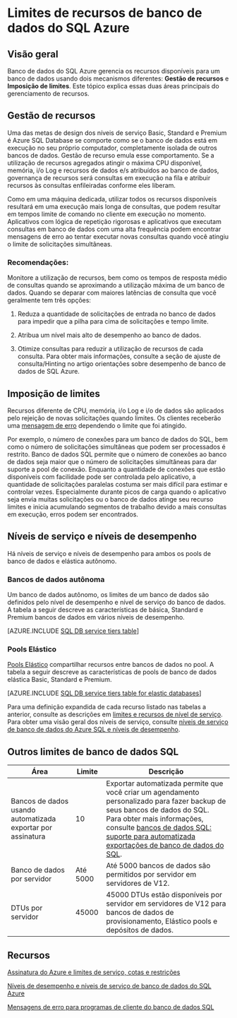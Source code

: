 <properties
    pageTitle="Limites de recursos de banco de dados do SQL Azure"
    description="Esta página descreve alguns limites de recursos comuns do Azure SQL Database."
    services="sql-database"
    documentationCenter="na"
    authors="CarlRabeler"
    manager="jhubbard"
    editor="monicar" />


<tags
    ms.service="sql-database"
    ms.devlang="na"
    ms.topic="article"
    ms.tgt_pltfrm="na"
    ms.workload="data-management"
    ms.date="10/13/2016"
    ms.author="carlrab" />


# <a name="azure-sql-database-resource-limits"></a>Limites de recursos de banco de dados do SQL Azure

## <a name="overview"></a>Visão geral

Banco de dados do SQL Azure gerencia os recursos disponíveis para um banco de dados usando dois mecanismos diferentes: **Gestão de recursos** e **Imposição de limites**. Este tópico explica essas duas áreas principais do gerenciamento de recursos.

## <a name="resource-governance"></a>Gestão de recursos
Uma das metas de design dos níveis de serviço Basic, Standard e Premium é Azure SQL Database se comporte como se o banco de dados está em execução no seu próprio computador, completamente isolada de outros bancos de dados. Gestão de recurso emula esse comportamento. Se a utilização de recursos agregados atingir o máxima CPU disponível, memória, i/o Log e recursos de dados e/s atribuídos ao banco de dados, governança de recursos será consultas em execução na fila e atribuir recursos às consultas enfileiradas conforme eles liberam.

Como em uma máquina dedicada, utilizar todos os recursos disponíveis resultará em uma execução mais longa de consultas, que podem resultar em tempos limite de comando no cliente em execução no momento. Aplicativos com lógica de repetição rigorosas e aplicativos que executam consultas em banco de dados com uma alta frequência podem encontrar mensagens de erro ao tentar executar novas consultas quando você atingiu o limite de solicitações simultâneas.

### <a name="recommendations"></a>Recomendações:
Monitore a utilização de recursos, bem como os tempos de resposta médio de consultas quando se aproximando a utilização máxima de um banco de dados. Quando se deparar com maiores latências de consulta que você geralmente tem três opções:

1.  Reduza a quantidade de solicitações de entrada no banco de dados para impedir que a pilha para cima de solicitações e tempo limite.

2.  Atribua um nível mais alto de desempenho ao banco de dados.

3.  Otimize consultas para reduzir a utilização de recursos de cada consulta. Para obter mais informações, consulte a seção de ajuste de consulta/Hinting no artigo orientações sobre desempenho de banco de dados de SQL Azure.

## <a name="enforcement-of-limits"></a>Imposição de limites
Recursos diferente de CPU, memória, i/o Log e i/o de dados são aplicados pelo rejeição de novas solicitações quando limites. Os clientes receberão uma [mensagem de erro](sql-database-develop-error-messages.md) dependendo o limite que foi atingido.

Por exemplo, o número de conexões para um banco de dados do SQL, bem como o número de solicitações simultâneas que podem ser processados é restrito. Banco de dados SQL permite que o número de conexões ao banco de dados seja maior que o número de solicitações simultâneas para dar suporte a pool de conexão. Enquanto a quantidade de conexões que estão disponíveis com facilidade pode ser controlada pelo aplicativo, a quantidade de solicitações paralelas costuma ser mais difícil para estimar e controlar vezes. Especialmente durante picos de carga quando o aplicativo seja envia muitas solicitações ou o banco de dados atinge seu recurso limites e inicia acumulando segmentos de trabalho devido a mais consultas em execução, erros podem ser encontrados.

## <a name="service-tiers-and-performance-levels"></a>Níveis de serviço e níveis de desempenho

Há níveis de serviço e níveis de desempenho para ambos os pools de banco de dados e elástica autônomo.

### <a name="standalone-databases"></a>Bancos de dados autônoma

Um banco de dados autônomo, os limites de um banco de dados são definidos pelo nível de desempenho e nível de serviço do banco de dados. A tabela a seguir descreve as características de básica, Standard e Premium bancos de dados em vários níveis de desempenho.

[AZURE.INCLUDE [SQL DB service tiers table](../../includes/sql-database-service-tiers-table.md)]

### <a name="elastic-pools"></a>Pools Elástico

[Pools Elástico](sql-database-elastic-pool.md) compartilhar recursos entre bancos de dados no pool. A tabela a seguir descreve as características de pools de banco de dados elástica Basic, Standard e Premium.

[AZURE.INCLUDE [SQL DB service tiers table for elastic databases](../../includes/sql-database-service-tiers-table-elastic-db-pools.md)]

Para uma definição expandida de cada recurso listado nas tabelas a anterior, consulte as descrições em [limites e recursos de nível de serviço](sql-database-performance-guidance.md#service-tier-capabilities-and-limits). Para obter uma visão geral dos níveis de serviço, consulte [níveis de serviço de banco de dados do Azure SQL e níveis de desempenho](sql-database-service-tiers.md).

## <a name="other-sql-database-limits"></a>Outros limites de banco de dados SQL

| Área | Limite | Descrição |
|---|---|---|
| Bancos de dados usando automatizada exportar por assinatura | 10 | Exportar automatizada permite que você criar um agendamento personalizado para fazer backup de seus bancos de dados do SQL. Para obter mais informações, consulte [bancos de dados SQL: suporte para automatizada exportações de banco de dados do SQL](http://weblogs.asp.net/scottgu/windows-azure-july-updates-sql-database-traffic-manager-autoscale-virtual-machines).|
| Banco de dados por servidor | Até 5000 | Até 5000 bancos de dados são permitidos por servidor em servidores de V12. |  
| DTUs por servidor | 45000 | 45000 DTUs estão disponíveis por servidor em servidores de V12 para bancos de dados de provisionamento, Elástico pools e depósitos de dados. |



## <a name="resources"></a>Recursos

[Assinatura do Azure e limites de serviço, cotas e restrições](../azure-subscription-service-limits.md)

[Níveis de desempenho e níveis de serviço de banco de dados do SQL Azure](sql-database-service-tiers.md)

[Mensagens de erro para programas de cliente do banco de dados SQL](sql-database-develop-error-messages.md)
